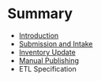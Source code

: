# Summary

* [Introduction](README.md)
* [Submission and Intake](1_submission.md)
* [Inventory Update](2_inventory.md)
* [Manual Publishing](3_manual_publishing.md)
* ETL Specification

